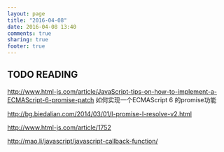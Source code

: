 ```yaml
---
layout: page
title: "2016-04-08"
date: 2016-04-08 13:40
comments: true
sharing: true
footer: true
---
```



## TODO READING

http://www.html-js.com/article/JavaScript-tips-on-how-to-implement-a-ECMAScript-6-promise-patch
如何实现一个ECMAScript 6 的promise功能

http://bg.biedalian.com/2014/03/01/I-promise-I-resolve-v2.html

http://www.html-js.com/article/1752

http://mao.li/javascript/javascript-callback-function/
